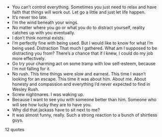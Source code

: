  - You can’t control everything. Sometimes you just need to relax and have faith that things will work out. Let go a little and just let life happen.
 - It’s never too late.
 - I’m the wind beneath your wings.
 - No matter where you go or what you do to distract yourself, reality catches up with you eventually.
 - I don’t think normal exists.
 - I’m perfectly fine with being used. But I would like to know for what I’m being used. Distraction That much I gathered. What am I supposed to be distracting you from? There’s a chance that if I knew, I could do my job more effectively.
 - Go try your charming act on some tramp with low self-esteem, because I’m not falling for it.
 - No rush. This time things were slow and earnest. This time I wasn’t looking for an escape. This time it was about him. About me. About honesty and compassion and everything I’d never expected to find in Wesley Rush.
 - Screw nightmares. I was waking up.
 - Because I want to see you with someone better than him. Someone who will see how lucky they are to have you.
 - Why did that jackass have to sit next to me?
 - It was almost funny, really. Such a strong reaction to a bunch of shirtless guys.

12 quotes
